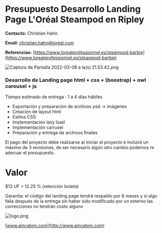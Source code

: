 # Presupuesto Desarrollo Landing Page L'Oréal Steampod en Ripley

**Contacto:** Christian Hahn

**Email:** christian.hahn@loreal.com

**Referencias:** [https://www.lorealprofessionnel.es/steampod-barbie](https://www.lorealprofessionnel.es/steampod-barbie)

![Captura de Pantalla 2022-03-08 a la(s) 21.53.42.png](<https://s3-us-west-2.amazonaws.com/secure.notion-static.com/3c7c77fc-666c-4ae9-8820-abc7c8c0de52/Captura_de_Pantalla_2022-03-08_a_la(s)_21.53.42.png>)

### Desarrollo de Landing page html + css + (boostrap) + owl carousel + js

Tiempo estimado de entrega : 1 a 4 días hábiles

- Exportación y preparación de archivos psd → imágenes
- Creación de layout html
- Estilos CSS
- Implementación lazy load
- Implementación carrusel
- Preparación y entrega de archivos finales

El pago del proyecto debe realizarse al iniciar el proyecto e incluirá un máximo de 3 revisiones, de ser necesario algún otro cambio podemos re adecuar el presupuesto.

# Valor

$13 UF + 12.25 % (retención boleta)

Garantía: el código del landing page tendrá respaldo por 6 meses y si algo falla después de la entrega sin haber sido modificado por un externo las correcciones no tendrán costo alguno

![logo.png](https://s3-us-west-2.amazonaws.com/secure.notion-static.com/74c9db4e-134b-4071-880f-e73db6291e20/logo.png)

[www.aincatoni.com](http://www.aincatoni.com)
